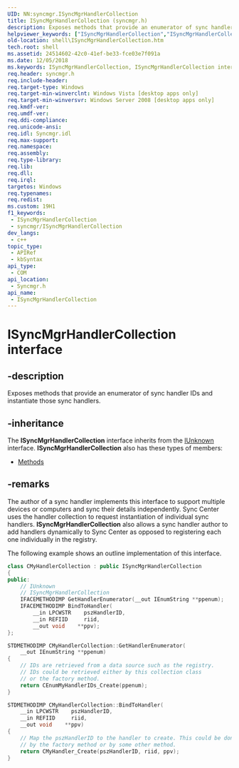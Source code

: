 ```yaml
---
UID: NN:syncmgr.ISyncMgrHandlerCollection
title: ISyncMgrHandlerCollection (syncmgr.h)
description: Exposes methods that provide an enumerator of sync handler IDs and instantiate those sync handlers.
helpviewer_keywords: ["ISyncMgrHandlerCollection","ISyncMgrHandlerCollection interface [Windows Shell]","ISyncMgrHandlerCollection interface [Windows Shell]","described","_shell_ISyncMgrHandlerCollection","shell.ISyncMgrHandlerCollection","syncmgr/ISyncMgrHandlerCollection"]
old-location: shell\ISyncMgrHandlerCollection.htm
tech.root: shell
ms.assetid: 24514602-42c0-41ef-be33-fce03e7f091a
ms.date: 12/05/2018
ms.keywords: ISyncMgrHandlerCollection, ISyncMgrHandlerCollection interface [Windows Shell], ISyncMgrHandlerCollection interface [Windows Shell],described, _shell_ISyncMgrHandlerCollection, shell.ISyncMgrHandlerCollection, syncmgr/ISyncMgrHandlerCollection
req.header: syncmgr.h
req.include-header: 
req.target-type: Windows
req.target-min-winverclnt: Windows Vista [desktop apps only]
req.target-min-winversvr: Windows Server 2008 [desktop apps only]
req.kmdf-ver: 
req.umdf-ver: 
req.ddi-compliance: 
req.unicode-ansi: 
req.idl: Syncmgr.idl
req.max-support: 
req.namespace: 
req.assembly: 
req.type-library: 
req.lib: 
req.dll: 
req.irql: 
targetos: Windows
req.typenames: 
req.redist: 
ms.custom: 19H1
f1_keywords:
 - ISyncMgrHandlerCollection
 - syncmgr/ISyncMgrHandlerCollection
dev_langs:
 - c++
topic_type:
 - APIRef
 - kbSyntax
api_type:
 - COM
api_location:
 - Syncmgr.h
api_name:
 - ISyncMgrHandlerCollection
---
```


# ISyncMgrHandlerCollection interface


## -description

Exposes methods that provide an enumerator of sync handler IDs and instantiate those sync handlers.

## -inheritance

The <b xmlns:loc="http://microsoft.com/wdcml/l10n">ISyncMgrHandlerCollection</b> interface inherits from the <a href="/windows/desktop/api/unknwn/nn-unknwn-iunknown">IUnknown</a> interface. <b>ISyncMgrHandlerCollection</b> also has these types of members:
<ul>
<li><a href="https://docs.microsoft.com/">Methods</a></li>
</ul>

## -remarks

The author of a sync handler implements this interface to support multiple devices or computers and sync their details independently. Sync Center uses the handler collection to request instantiation of individual sync handlers. <b>ISyncMgrHandlerCollection</b> also allows a sync handler author to add handlers dynamically to Sync Center as opposed to registering each one individually in the registry.

The following example shows an outline implementation of this interface.


```cpp
class CMyHandlerCollection : public ISyncMgrHandlerCollection
{
public:
    // IUnknown
    // ISyncMgrHandlerCollection
    IFACEMETHODIMP GetHandlerEnumerator(__out IEnumString **ppenum);
    IFACEMETHODIMP BindToHandler(
        __in LPCWSTR    pszHandlerID,
        __in REFIID     riid,
        __out void    **ppv);
};

STDMETHODIMP CMyHandlerCollection::GetHandlerEnumerator(
    __out IEnumString **ppenum)
{
    // IDs are retrieved from a data source such as the registry.
    // IDs could be retrieved either by this collection class 
    // or the factory method.
    return CEnumMyHandlerIDs_Create(ppenum);
}

STDMETHODIMP CMyHandlerCollection::BindToHandler(
    __in LPCWSTR    pszHandlerID,
    __in REFIID     riid,
    __out void    **ppv)
{
    // Map the pszHandlerID to the handler to create. This could be done
    // by the factory method or by some other method.
    return CMyHandler_Create(pszHandlerID, riid, ppv);
}

```

